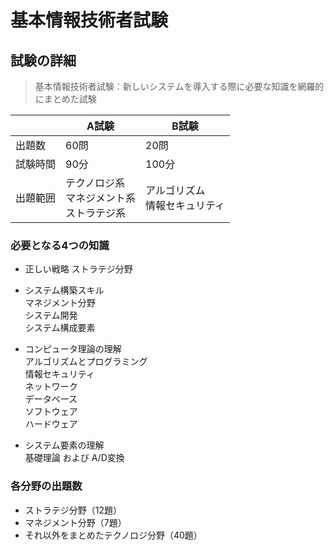# 基本情報技術者試験
## 試験の詳細
> 基本情報技術者試験：新しいシステムを導入する際に必要な知識を網羅的にまとめた試験

| | A試験 | B試験 |
| - | - | - |
| 出題数 | 60問 | 20問 |
| 試験時間 | 90分 | 100分 |
| 出題範囲 | テクノロジ系<br>マネジメント系<br>ストラテジ系| アルゴリズム<br>情報セキュリティ |

### 必要となる4つの知識
- 正しい戦略
  ストラテジ分野
  
- システム構築スキル  
  マネジメント分野  
  システム開発  
  システム構成要素  

- コンピュータ理論の理解  
  アルゴリズムとプログラミング  
  情報セキュリティ  
  ネットワーク  
  データベース  
  ソフトウェア  
  ハードウェア  
  
- システム要素の理解  
  基礎理論 および A/D変換  

### 各分野の出題数
- ストラテジ分野（12題）
- マネジメント分野（7題）
- それ以外をまとめたテクノロジ分野（40題）
